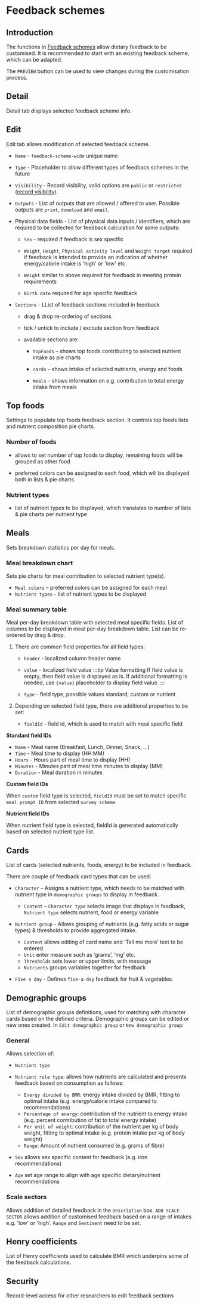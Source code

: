 # Feedback schemes

## Introduction

The functions in [Feedback schemes](/admin/feedback/schemes) allow dietary feedback to be customised.
It is recommended to start with an existing feedback scheme, which can be adapted.

The `PREVIEW` button can be used to view changes during the customisation process.

## Detail

Detail tab displays selected feedback scheme info.

## Edit

Edit tab allows modification of selected feedback scheme.

- `Name` - `feedback-scheme-wide` unique name

- `Type` - Placeholder to allow different types of feedback schemes in the future

- `Visibility` - Record visibility, valid options are `public` or `restricted` ([record visibility](/admin/acl/securables.html#record-visibility)).

- `Outputs` - List of outputs that are allowed / offered to user. Possible outputs are `print`, `download` and `email`.

- Physical data fields - List of physical data inputs / identifiers, which are required to be collected for feedback calculation for some outputs:

  - `Sex` - required if feedback is sex specific

  - `Weight`, `Height`, `Physical activity level` and `Weight target` required if feedback is intended to provide an indication of whether energy/calorie intake is 'high' or 'low' etc.

  - `Weight` similar to above required for feedback in meeting protein requirements

  - `Birth date` required for age specific feedback

- `Sections` - LList of feedback sections included in feedback

  - drag & drop re-ordering of sections
  - tick / untick to include / exclude section from feedback

  - available sections are:

    - `topFoods` – shows top foods contributing to selected nutrient intake as pie charts

    - `cards` – shows intake of selected nutrients, energy and foods

    - `meals` – shows information on e.g. contribution to total energy intake from meals

## Top foods

Settings to populate top foods feedback section. It controls top foods lists and nutrient composition pie charts.

### Number of foods

- allows to set number of top foods to display, remaining foods will be grouped as other food

- preferred colors can be assigned to each food, which will be displayed both in lists & pie charts

### Nutrient types

- list of nutrient types to be displayed, which translates to number of lists & pie charts per nutrient type

## Meals

Sets breakdown statistics per day for meals.

### Meal breakdown chart

Sets pie charts for meal contribution to selected nutrient type(s).

- `Meal colors` – preferred colors can be assigned for each meal
- `Nutrient types` - list of nutrient types to be displayed

### Meal summary table

Meal per-day breakdown table with selected meal specific fields.
List of columns to be displayed in meal per-day breakdown table. List can be re-ordered by drag & drop.

1. There are common field properties for all field types:

   - `header` - localized column header name

   - `value` - localized field value
     :::tip Value formatting
     If field value is empty, then field value is displayed as is. If additional formatting is needed, use `{value}` placeholder to display field value.
     :::

   - `type` - field type, possible values standard, custom or nutrient

2. Depending on selected field type, there are additional properties to be set:

   - `fieldId` - field id, which is used to match with meal specific field

**Standard field IDs**

- `Name` - Meal name (Breakfast, Lunch, Dinner, Snack, ...)
- `Time` - Meal time to display (HH:MM)
- `Hours` - Hours part of meal time to display (HH)
- `Minutes` - Minutes part of meal time minutes to display (MM)
- `Duration` - Meal duration in minutes

**Custom field IDs**

When `custom` field type is selected, `fieldId` must be set to match specific `meal prompt ID` from selected `survey scheme`.

**Nutrient field IDs**

When nutrient field type is selected, fieldId is generated automatically based on selected nutrient type list.

## Cards

List of cards (selected nutrients, foods, energy) to be included in feedback.

There are couple of feedback card types that can be used:

- `Character` – Assigns a nutrient type, which needs to be matched with nutrient type in `demographic groups` to display in feedback.

  - `Content` – `Character type` selects image that displays in feedback, `Nutrient type` selects nutrient, food or energy variable

- `Nutrient group` - Allows grouping of nutrients (e.g. fatty acids or sugar types) & thresholds to provide aggregated intake.

  - `Content` allows editing of card name and ‘Tell me more’ text to be entered.
  - `Unit` enter measure such as ‘grams’, ‘mg’ etc.
  - `Thresholds` sets lower or upper limits, with message
  - `Nutrients` groups variables together for feedback

- `Five a day` - Defines `five-a-day` feedback for fruit & vegetables.

## Demographic groups

List of demographic groups definitions, used for matching with character cards based on the defined criteria.
Demographic groups can be edited or new ones created. In `Edit demographic group` or `New demographic group`:

### General

Allows selection of:

- `Nutrient type`

- `Nutrient rule type`: allows how nutrients are calculated and presents feedback based on consumption as follows:

  - `Energy divided by BMR`: energy intake divided by BMR, fitting to optimal intake (e.g. energy/calorie intake compared to recommendations)
  - `Percentage of energy`: contribution of the nutrient to energy intake (e.g. percent contribution of fat to total energy intake)
  - `Per unit of weight`: contribution of the nutrient per kg of body weight, fitting to optimal intake (e.g. protein intake per kg of body weight)
  - `Range`: Amount of nutrient consumed (e.g. grams of fibre)

- `Sex` allows sex specific content for feedback (e.g. iron recommendations)

- `Age` set age range to align with age specific dietary/nutrient recommendations

### Scale sectors

Allows addition of detailed feedback in the `Description` box. `ADD SCALE SECTOR` allows addition of customised feedback based on a range of intakes e.g. 'low' or 'high'. `Range` and `Sentiment` need to be set.

## Henry coefficients

List of Henry coefficients used to calculate BMR which underpins some of the feedback calculations.

## Security

Record-level access for other researchers to edit feedback sections
